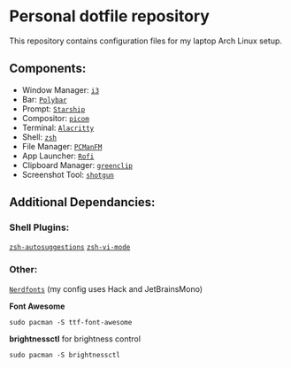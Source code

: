 # Personal dotfile repository

This repository contains configuration files for my laptop Arch Linux setup.

## Components:

* Window Manager: [`i3`](https://i3wm.org/)  
* Bar: [`Polybar`](https://github.com/polybar/polybar)
* Prompt: [`Starship`](https://starship.rs/)
* Compositor: [`picom`](https://github.com/yshui/picom)
* Terminal: [`Alacritty`](https://github.com/alacritty/alacritty)   
* Shell: [`zsh`](https://archlinux.org/packages/extra/x86_64/zsh/)  
* File Manager: [`PCManFM`](https://archlinux.org/packages/community/x86_64/pcmanfm/)
* App Launcher: [`Rofi`](https://github.com/davatorium/rofi)
* Clipboard Manager: [`greenclip`](https://github.com/erebe/greenclip)
* Screenshot Tool: [`shotgun`](https://github.com/neXromancers/shotgun)

## Additional Dependancies:

### Shell Plugins:

 [`zsh-autosuggestions`](https://github.com/zsh-users/zsh-autosuggestions)
 [`zsh-vi-mode`](https://github.com/jeffreytse/zsh-vi-mode)

### Other:
 [`Nerdfonts`](https://www.nerdfonts.com/font-downloads) (my config uses Hack and JetBrainsMono)

 **Font Awesome**
 ```
 sudo pacman -S ttf-font-awesome
 ```
 **brightnessctl** for brightness control
 ```
 sudo pacman -S brightnessctl
 ```
